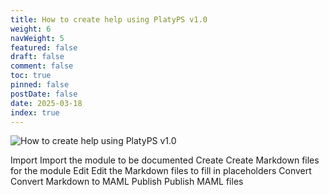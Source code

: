```yaml
---
title: How to create help using PlatyPS v1.0
weight: 6
navWeight: 5
featured: false
draft: false
comment: false
toc: true
pinned: false
postDate: false
date: 2025-03-18
index: true
---
```

<!-- markdownlint-disable MD041 -->

![How to create help using PlatyPS v1.0][01]

Import
  Import the module to be documented
Create
  Create Markdown files for the module
Edit
  Edit the Markdown files to fill in placeholders
Convert
  Convert Markdown to MAML
Publish
  Publish MAML files



<!-- link references -->
[01]: images/platypsv1/06-how-to.png
